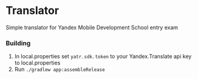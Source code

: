 # Translator
Simple translator for Yandex Mobile Development School entry exam

### Building

1. In local.properties set `yatr.sdk.token` to your Yandex.Translate api key to local.properties
2. Run `./gradlew app:assembleRelease`
